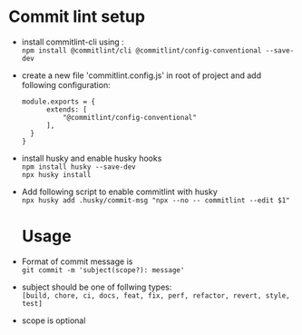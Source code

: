 # Commit lint setup

- install commitlint-cli using : <br/>
  `npm install @commitlint/cli @commitlint/config-conventional --save-dev `
- create a new file 'commitlint.config.js' in root of project and add following configuration:
  ```
  module.exports = {
        extends: [
            "@commitlint/config-conventional"
        ],
    }
  }
  ```
- install husky and enable husky hooks <br/>
  `npm install husky --save-dev` <br/>
  `npx husky install`
- Add following script to enable commitlint with husky <br/>
  `npx husky add .husky/commit-msg "npx --no -- commitlint --edit $1"`

  # Usage

- Format of commit message is <br />
  `git commit -m 'subject(scope?): message'`
- subject should be one of follwing types: <br />
  `[build, chore, ci, docs, feat, fix, perf, refactor, revert, style, test]`
- scope is optional
